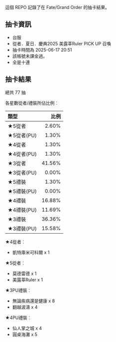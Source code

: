 這個 REPO 記錄了在 Fate/Grand Order 的抽卡結果。

抽卡資訊
-------

* 台服
* 從者．夏日．慶典2025 美露莘Ruler PICK UP 召喚
* 抽卡時間為 2025-06-17 20:51
* 該帳號未課金過。
* 全是十連

抽卡結果
-------

總共 77 抽

各星數從者/禮裝所佔比例︰

| 類型        |   比例 |
| :---------- | -----: |
| ★5從者     |  2.60% |
| ★5從者(PU) |  1.30% |
| ★4從者     |  1.30% |
| ★4從者(PU) |  1.30% |
| ★3從者     | 41.56% |
| ★3從者(PU) |  0.00% |
| ★5禮裝     |  1.30% |
| ★5禮裝(PU) |  0.00% |
| ★4禮裝     | 16.88% |
| ★4禮裝(PU) | 11.69% |
| ★3禮裝     | 36.36% |
| ★3禮裝(PU) | 15.58% |

★4從者︰

* 凱特庫米可科爾 x 1

★5從者︰

* 莫德雷德 x 1
* 美露莘Ruler x 1

★3PU禮裝︰

* 無論疾病還是健康 x 8
* 翻越波濤 x 4

★4PU禮裝︰

* 仙人掌之城 x 4
* 圓桌海灘 x 5

